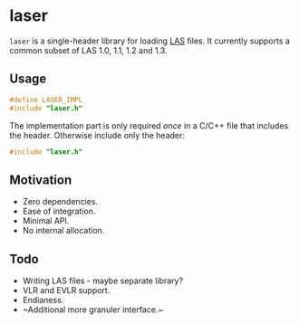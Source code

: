 # laser

`laser` is a single-header library for loading [LAS](https://www.asprs.org/committee-general/laser-las-file-format-exchange-activities.html) files.
It currently supports a common subset of LAS 1.0, 1.1, 1.2 and 1.3.

## Usage

```C
#define LASER_IMPL
#include "laser.h"
```

The implementation part is only required *once* in a C/C++ file that includes
the header. Otherwise include only the header:

```C
#include "laser.h"
```

## Motivation

 - Zero dependencies.
 - Ease of integration.
 - Minimal API.
 - No internal allocation.

## Todo

 - Writing LAS files - maybe separate library?
 - VLR and EVLR support.
 - Endianess.
 - ~Additional more granuler interface.~

